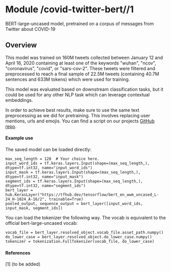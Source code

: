 # Module <publisher>/covid-twitter-bert//1
BERT-large-uncased model, pretrained on a corpus of messages from Twitter about COVID-19

<!-- asset-path: https://path/to/text-embedding-model/model.tar.gz -->
<!-- module-type: text-embedding -->
<!-- network-architecture: Transformer -->
<!-- dataset: Twitter -->
<!-- language: en -->
<!-- fine-tunable: true -->
<!-- format: saved_model_2 -->

## Overview

This model was trained on 160M tweets collected between January 12 and April 16, 2020 containing at least one of the keywords "wuhan", "ncov", "coronavirus", "covid", or "sars-cov-2". These tweets were filtered and preprocessed to reach a final sample of 22.5M tweets (containing 40.7M sentences and 633M tokens) which were used for training.

This model was evaluated based on downstream classification tasks, but it could be used for any other NLP task which can leverage contextual embeddings. 

In order to achieve best results, make sure to use the same text preprocessing as we did for pretraining. This involves replacing user mentions, urls and emojis. You can find a script on our projects [GitHub repo](https://github.com/digitalepidemiologylab/covid-bert).


#### Example use
The saved model can be loaded directly:

```
max_seq_length = 128  # Your choice here.
input_word_ids = tf.keras.layers.Input(shape=(max_seq_length,), dtype=tf.int32, name="input_word_ids")
input_mask = tf.keras.layers.Input(shape=(max_seq_length,), dtype=tf.int32, name="input_mask")
segment_ids = tf.keras.layers.Input(shape=(max_seq_length,), dtype=tf.int32, name="segment_ids")
bert_layer = hub.KerasLayer("https://tfhub.dev/tensorflow/bert_en_wwm_uncased_L-24_H-1024_A-16/2", trainable=True)
pooled_output, sequence_output = bert_layer([input_word_ids, input_mask, segment_ids])
```

You can load the tokenizer the following way. The vocab is equivalent to the official bert-large-uncased vocab:
```
vocab_file = bert_layer.resolved_object.vocab_file.asset_path.numpy()
do_lower_case = bert_layer.resolved_object.do_lower_case.numpy()
tokenizer = tokenization.FullTokenizer(vocab_file, do_lower_case)
```

#### References
[1] (to be added)
